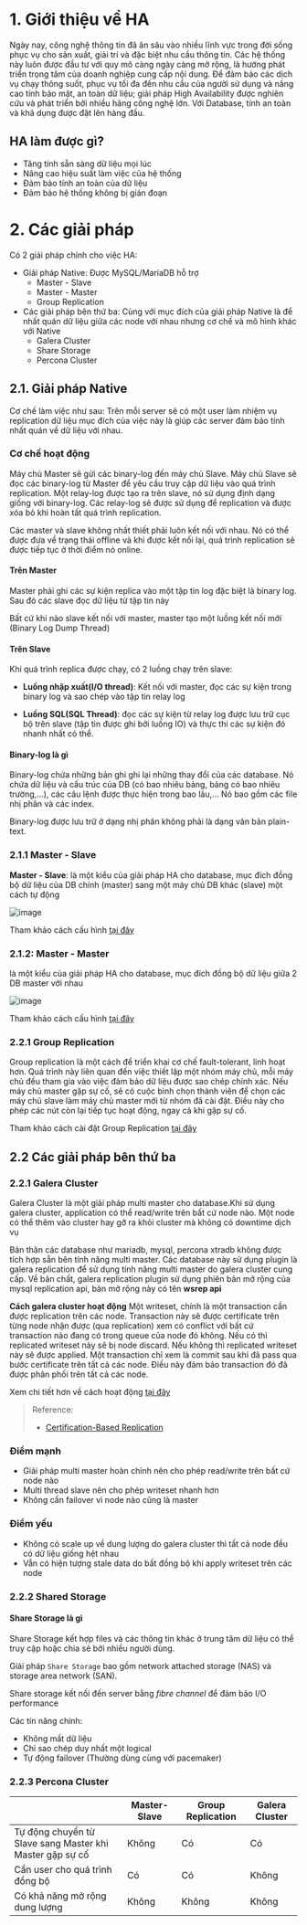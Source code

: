 # **1. Giới thiệu về HA**

Ngày nay, công nghệ thông tin đã ăn sâu vào nhiều lĩnh vực trong đời sống phục vụ cho sản xuất, giải trí và đặc biệt nhu cầu thông tin. Các hệ thống này luôn được đầu tư với quy mô càng ngày càng mở rộng, là hướng phát triển trọng tâm của doanh nghiệp cung cấp nội dung. Để đảm bảo các dịch vụ chạy thông suốt, phục vụ tối đa đến nhu cầu của người sử dụng và nâng cao tính bảo mật, an toàn dữ liệu; giải pháp High Availability được nghiên cứu và phát triển bởi nhiều hãng công nghệ lớn. Với Database, tính an toàn và khả dụng được đặt lên hàng đầu.

## **HA làm được gì?**

- Tăng tính sẵn sàng dữ liệu mọi lúc
- Nâng cao hiệu suất làm việc của hệ thống
- Đảm bảo tính an toàn của dữ liệu
- Đảm bảo hệ thống không bị gián đoạn

# 2. Các giải pháp

Có 2 giải pháp chính cho việc HA:

- Giải pháp Native: Được MySQL/MariaDB hỗ trợ
  - Master - Slave
  - Master - Master
  - Group Replication
- Các giải pháp bên thứ ba: Cùng với mục đích của giải pháp Native là để nhất quán dữ liệu giữa các node với nhau nhưng cơ chế và mô hình khác với Native
  - Galera Cluster
  - Share Storage
  - Percona Cluster

## **2.1. Giải pháp Native**

Cơ chế làm việc như sau: Trên mỗi server sẽ có một user làm nhiệm vụ replication dữ liệu mục đích của việc này là giúp các server đảm bảo tính nhất quán về dữ liệu với nhau.

### **Cơ chế hoạt động**

Máy chủ Master sẽ gửi các binary-log đến máy chủ Slave. Máy chủ Slave sẽ đọc các binary-log từ Master để yêu cầu truy cập dữ liệu vào quá trình replication. Một relay-log được tạo ra trên slave, nó sử dụng định dạng giống với binary-log. Các relay-log sẽ được sử dụng để replication và được xóa bỏ khi hoàn tất quá trình replication.

Các master và slave không nhất thiết phải luôn kết nối với nhau. Nó có thể được đưa về trạng thái offline và khi được kết nối lại, quá trình replication sẽ được tiếp tục ở thời điểm nó online.

#### **Trên Master**

Master phải ghi các sự kiện replica vào một tập tin log đặc biệt là binary log. Sau đó các slave đọc dữ liệu từ tập tin này

Bất cứ khi nào slave kết nối với master, master tạo một luồng kết nối mới (Binary Log Dump Thread)

#### **Trên Slave**

Khi quá trình replica được chạy, có 2 luồng chạy trên slave:

- **Luồng nhập xuất(I/O thread)**: Kết nối với master, đọc các sự kiện trong binary log và sao chép vào tập tin relay log

- **Luồng SQL(SQL Thread)**: đọc các sự kiện từ relay log được lưu trữ cục bộ trên slave (tập tin được ghi bởi luồng IO) và thực thi các sự kiện đó nhanh nhất có thể.

#### **Binary-log là gì**

Binary-log chứa những bản ghi ghi lại những thay đổi của các database. Nó chứa dữ liệu và cấu trúc của DB (có bao nhiêu bảng, bảng có bao nhiêu trường,...), các câu lệnh được thực hiện trong bao lâu,... Nó bao gồm các file nhị phân và các index.

Binary-log được lưu trữ ở dạng nhị phân không phải là dạng văn bản plain-text.

### **2.1.1 Master - Slave**

**Master - Slave**: là một kiểu của giải pháp HA cho database, mục đích đồng bộ dữ liệu của DB chính (master) sang một máy chủ DB khác (slave) một cách tự động

![image](https://user-images.githubusercontent.com/54473576/234454971-f5048aec-6e03-4e7a-af89-0f66a7461e00.png)

Tham khảo cách cấu hình [tại đây](https://github.com/godkid1412/giai_phap_HA_cho_mysql-mariadb/blob/main/1.%20Master%20Slave/1.%20Master%20Slave.md)

### **2.1.2: Master - Master**

là một kiểu của giải pháp HA cho database, mục đích đồng bộ dữ liệu giữa 2 DB master với nhau

![image](https://user-images.githubusercontent.com/54473576/234460714-deafa432-c77a-4f69-9b26-4478f5acc93b.png)

Tham khảo cách cấu hình [tại đây](https://github.com/godkid1412/giai_phap_HA_cho_mysql-mariadb/blob/main/2.%20Master%20%20Master/Master%20Master.md)

### **2.2.1 Group Replication**

Group replication là một cách để triển khai cơ chế fault-tolerant, linh hoạt hơn. Quá trình này liên quan đến việc thiết lập một nhóm máy chủ, mỗi máy chủ đều tham gia vào việc đảm bảo dữ liệu được sao chép chính xác. Nếu máy chủ master gặp sự cố, sẽ có cuộc bình chọn thành viên để chọn các máy chủ slave làm máy chủ master mới từ nhóm đã cài đặt. Điều này cho phép các nút còn lại tiếp tục hoạt động, ngay cả khi gặp sự cố.

Tham khảo cách cài đặt Group Replication [tại đây](https://github.com/godkid1412/giai_phap_HA_cho_mysql-mariadb/blob/main/3.%20Group%20Replication/3.%20Group%20Replication.md)

## **2.2 Các giải pháp bên thứ ba**

### **2.2.1 Galera Cluster**

Galera Cluster là một giải pháp multi master cho database.Khi sử dụng galera cluster, application có thể read/write trên bất cứ node nào. Một node có thể thêm vào cluster hay gỡ ra khỏi cluster mà không có downtime dịch vụ

Bản thân các database như mariadb, mysql, percona xtradb không được tích hợp sẵn bên tính năng multi master. Các database này sử dụng plugin là galera replication để sử dụng tính năng multi master do galera cluster cung cấp. Về bản chất, galera replication plugin sử dụng phiên bản mở rộng của mysql replication api, bản mở rộng này có tên **wsrep api**

**Cách galera cluster hoạt động**
Một writeset, chính là một transaction cần được replication trên các node. Transaction này sẽ được certificate trên từng node nhận được (qua replication) xem có conflict với bất cứ transaction nào đang có trong queue của node đó không. Nếu có thì replicated writeset này sẽ bị node discard. Nếu không thì replicated writeset này sẽ được applied. Một transaction chỉ xem là commit sau khi đã pass qua bước certificate trên tất cả các node. Điều này đảm bảo transaction đó đã được phân phối trên tất cả các node.

Xem chi tiết hơn về cách hoạt động [tại đây](https://github.com/godkid1412/giai_phap_HA_cho_mysql-mariadb/blob/main/4.%20Galera%20Cluster/Flow_Control.md)

> Reference:
>
>- [Certification-Based Replication](https://galeracluster.com/library/documentation/certification-based-replication.html)

### **Điểm mạnh**

- Giải pháp multi master hoàn chỉnh nên cho phép read/write trên bất cứ node nào
- Multi thread slave nên cho phép writeset nhanh hơn
- Không cần failover vì node nào cũng là master

### **Điểm yếu**

- Không có scale up về dung lượng do galera cluster thì tất cả node đều có dữ liệu giống hệt nhau
- Vẫn có hiện tượng stale data do bất đồng bộ khi apply writeset trên các node

### **2.2.2 Shared Storage**

#### **Share Storage là gì**

Share Storage kết hợp files và các thông tin khác ở trung tâm dữ liệu có thể truy cập hoặc chia sẻ bởi nhiều người dùng.

Giải pháp `Share Storage` bao gồm network attached storage (NAS) và storage area network (SAN).

Share storage kết nối đến server bằng _fibre channel_ để đảm bảo I/O performance

Các tín năng chính:

- Không mất dữ liệu
- Chỉ sao chép duy nhất một logical
- Tự động failover (Thường dùng cùng với pacemaker)

### **2.2.3 Percona Cluster**



||Master-Slave|Group Replication|Galera Cluster|
|--|--|--|--|
|Tự động chuyển từ Slave sang Master khi Master gặp sự cố|Không|Có|Có|
|Cần user cho quá trình đồng bộ|Có|Có|Không|
|Có khả năng mở rộng dung lượng|Không|Không|Không|
